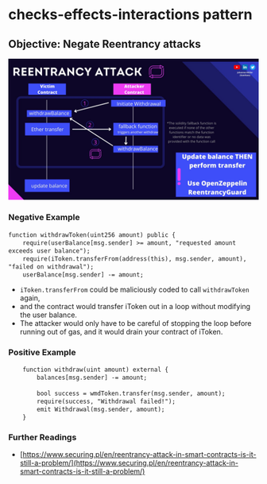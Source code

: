 # checks-effects-interactions pattern

## Objective: Negate Reentrancy attacks

![](<../.gitbook/assets/image (135).png>)

### Negative Example

```solidity
function withdrawToken(uint256 amount) public {
    require(userBalance[msg.sender] >= amount, "requested amount exceeds user balance");
    require(iToken.transferFrom(address(this), msg.sender, amount), "failed on withdrawal");
    userBalance[msg.sender] -= amount;
```

* `iToken.transferFrom` could be maliciously coded to call `withdrawToken` again,&#x20;
* and the contract would transfer iToken out in a loop without modifying the user balance.&#x20;
* The attacker would only have to be careful of stopping the loop before running out of gas, and it would drain your contract of iToken.

### Positive Example

```solidity
    function withdraw(uint amount) external {      
        balances[msg.sender] -= amount;
        
        bool success = wmdToken.transfer(msg.sender, amount);
        require(success, "Withdrawal failed!");
        emit Withdrawal(msg.sender, amount);
    }
```

### Further Readings

* [https://www.securing.pl/en/reentrancy-attack-in-smart-contracts-is-it-still-a-problem/](https://www.securing.pl/en/reentrancy-attack-in-smart-contracts-is-it-still-a-problem/)
